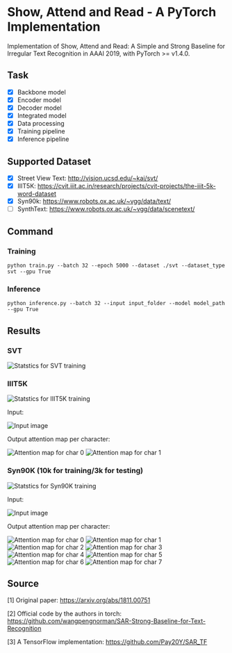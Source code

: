 # Show, Attend and Read - A PyTorch Implementation

Implementation of Show, Attend and Read: A Simple and Strong Baseline for Irregular Text Recognition in AAAI 2019, with PyTorch >= v1.4.0. 

## Task

- [x] Backbone model
- [x] Encoder model
- [x] Decoder model
- [x] Integrated model
- [x] Data processing
- [x] Training pipeline
- [x] Inference pipeline

## Supported Dataset

- [x] Street View Text: http://vision.ucsd.edu/~kai/svt/
- [x] IIIT5K: https://cvit.iiit.ac.in/research/projects/cvit-projects/the-iiit-5k-word-dataset
- [x] Syn90k: https://www.robots.ox.ac.uk/~vgg/data/text/
- [ ] SynthText: https://www.robots.ox.ac.uk/~vgg/data/scenetext/

## Command

### Training

``
python train.py --batch 32 --epoch 5000 --dataset ./svt --dataset_type svt --gpu True
``

### Inference

``
python inference.py --batch 32 --input input_folder --model model_path --gpu True
``

## Results

### SVT
![Statstics for SVT training](https://github.com/liuch37/sar-pytorch/blob/master/misc/svt_results.png)

### IIIT5K
![Statstics for IIIT5K training](https://github.com/liuch37/sar-pytorch/blob/master/misc/iiit5k_results.png)

Input: 

![Input image](https://github.com/liuch37/sar-pytorch/blob/master/misc/iiit_0.jpg)

Output attention map per character:

![Attention map for char 0](https://github.com/liuch37/sar-pytorch/blob/master/misc/iiit_0_0.png)
![Attention map for char 1](https://github.com/liuch37/sar-pytorch/blob/master/misc/iiit_0_1.png)

### Syn90K (10k for training/3k for testing)
![Statstics for Syn90K training](https://github.com/liuch37/sar-pytorch/blob/master/misc/syn90k_results.png)

Input: 

![Input image](https://github.com/liuch37/sar-pytorch/blob/master/misc/syn90k_0.jpg)

Output attention map per character:

![Attention map for char 0](https://github.com/liuch37/sar-pytorch/blob/master/misc/syn90k_0_0.png)
![Attention map for char 1](https://github.com/liuch37/sar-pytorch/blob/master/misc/syn90k_0_1.png)
![Attention map for char 2](https://github.com/liuch37/sar-pytorch/blob/master/misc/syn90k_0_2.png)
![Attention map for char 3](https://github.com/liuch37/sar-pytorch/blob/master/misc/syn90k_0_3.png)
![Attention map for char 4](https://github.com/liuch37/sar-pytorch/blob/master/misc/syn90k_0_4.png)
![Attention map for char 5](https://github.com/liuch37/sar-pytorch/blob/master/misc/syn90k_0_5.png)
![Attention map for char 6](https://github.com/liuch37/sar-pytorch/blob/master/misc/syn90k_0_6.png)
![Attention map for char 7](https://github.com/liuch37/sar-pytorch/blob/master/misc/syn90k_0_7.png)

## Source

[1] Original paper: https://arxiv.org/abs/1811.00751

[2] Official code by the authors in torch: https://github.com/wangpengnorman/SAR-Strong-Baseline-for-Text-Recognition

[3] A TensorFlow implementation: https://github.com/Pay20Y/SAR_TF


